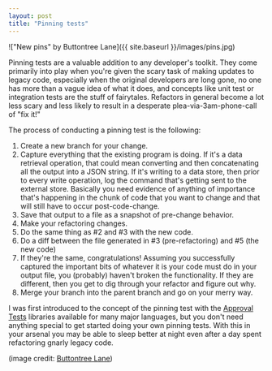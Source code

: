 ```yaml
---
layout: post
title: "Pinning tests"
---
```


!["New pins" by Buttontree Lane]({{ site.baseurl }}/images/pins.jpg)

Pinning tests are a valuable addition to any developer's toolkit. They come primarily into play when you're given the scary task of making updates to legacy code, especially when the original developers are long gone, no one has more than a vague idea of what it does, and concepts like unit test or integration tests are the stuff of fairytales. Refactors in general become a lot less scary and less likely to result in a desperate plea-via-3am-phone-call of "fix it!"

The process of conducting a pinning test is the following:

1. Create a new branch for your change.
2. Capture everything that the existing program is doing. If it's a data retrieval operation, that could mean converting and then concatenating all the output into a JSON string. If it's writing to a data store, then prior to every write operation, log the command that's getting sent to the external store. Basically you need evidence of anything of importance that's happening in the chunk of code that you want to change and that will still have to occur post-code-change.
3. Save that output to a file as a snapshot of pre-change behavior.
4. Make your refactoring changes.
5. Do the same thing as #2 and #3 with the new code.
6. Do a diff between the file generated in #3 (pre-refactoring) and #5 (the new code)
7. If they're the same, congratulations! Assuming you successfully captured the important bits of whatever it is your code must do in your output file, you (probably) haven't broken the functionality. If they are different, then you get to dig through your refactor and figure out why.
8. Merge your branch into the parent branch and go on your merry way.

I was first introduced to the concept of the pinning test with the [Approval Tests](http://approvaltests.com/) libraries available for many major languages, but you don't need anything special to get started doing your own pinning tests. With this in your arsenal you may be able to sleep better at night even after a day spent refactoring gnarly legacy code.

(image credit: [Buttontree Lane](https://www.flickr.com/photos/quiltingmick/6040908522/in/photolist-acPeDd-6VHvxi-bK8o7-vaPgD4-93buAy-mQWuX-geYNK-syDsAC-4YEqbw-67Tat8-pU6RP5-guc4n-5muy2-xmk49-8oAqy3-yzUdM4-beE8oD-fpbW9d-qSJiLH-8ZbkyD-94wMdc-5Atitc-dCcLjX-3nC2uc-8oApYC-7Xx4PC-8oAqjm-7K7EpW-ab18kR-puQRd1-cpDso-eZ4ifT-6A7n8p-k9FPXu-dwuCA4-bH7Ho-drudLK-afFXif-8u8Qkj-fFeTP-qKpreG-aqcDa4-hoUZfJ-4Hwgd-fbKNhW-afqeCY-afnrGD-9pc65e-q8Aw6H-5bLCqj))
